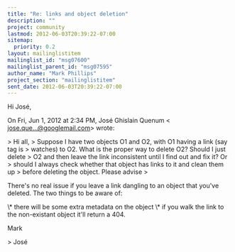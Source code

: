 ```yaml
---
title: "Re: links and object deletion"
description: ""
project: community
lastmod: 2012-06-03T20:39:22-07:00
sitemap:
  priority: 0.2
layout: mailinglistitem
mailinglist_id: "msg07600"
mailinglist_parent_id: "msg07595"
author_name: "Mark Phillips"
project_section: "mailinglistitem"
sent_date: 2012-06-03T20:39:22-07:00
---
```



Hi José,

On Fri, Jun 1, 2012 at 2:34 PM, José Ghislain Quenum &lt;
jose.que...@googlemail.com&gt; wrote:

&gt; Hi all,
&gt; Suppose I have two objects O1 and O2, with O1 having a link (say tag is
&gt; watches) to O2. What is the proper way to delete O2? Should I just delete
&gt; O2 and then leave the link inconsistent until I find out and fix it? Or
&gt; should I always check whether that object has links to it and clean them up
&gt; before deleting the object. Please advise
&gt;

There's no real issue if you leave a link dangling to an object that you've
deleted. The two things to be aware of:

\\* there will be some extra metadata on the object
\\* if you walk the link to the non-existant object it'll return a 404.

Mark

&gt; José

